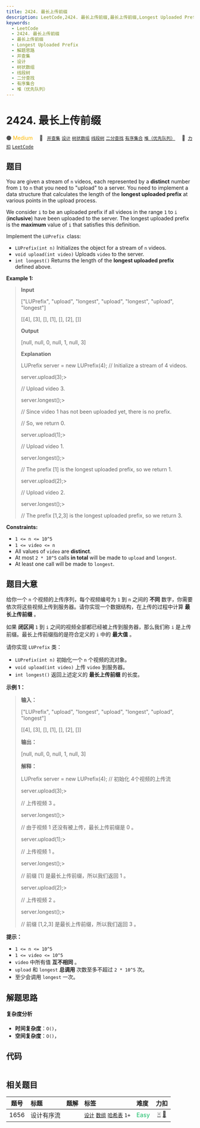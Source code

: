 ```yaml
---
title: 2424. 最长上传前缀
description: LeetCode,2424. 最长上传前缀,最长上传前缀,Longest Uploaded Prefix,解题思路,并查集,设计,树状数组,线段树,二分查找,有序集合,堆（优先队列）
keywords:
  - LeetCode
  - 2424. 最长上传前缀
  - 最长上传前缀
  - Longest Uploaded Prefix
  - 解题思路
  - 并查集
  - 设计
  - 树状数组
  - 线段树
  - 二分查找
  - 有序集合
  - 堆（优先队列）
---
```


# 2424. 最长上传前缀

🟠 <font color=#ffb800>Medium</font>&emsp; 🔖&ensp; [`并查集`](/tag/union-find.md) [`设计`](/tag/design.md) [`树状数组`](/tag/binary-indexed-tree.md) [`线段树`](/tag/segment-tree.md) [`二分查找`](/tag/binary-search.md) [`有序集合`](/tag/ordered-set.md) [`堆（优先队列）`](/tag/heap-priority-queue.md)&emsp; 🔗&ensp;[`力扣`](https://leetcode.cn/problems/longest-uploaded-prefix) [`LeetCode`](https://leetcode.com/problems/longest-uploaded-prefix)

## 题目

You are given a stream of `n` videos, each represented by a **distinct**
number from `1` to `n` that you need to "upload" to a server. You need to
implement a data structure that calculates the length of the **longest
uploaded prefix** at various points in the upload process.

We consider `i` to be an uploaded prefix if all videos in the range `1` to `i`
(**inclusive**) have been uploaded to the server. The longest uploaded prefix
is the **maximum** value of `i` that satisfies this definition.  
  
Implement the `LUPrefix `class:

  * `LUPrefix(int n)` Initializes the object for a stream of `n` videos.
  * `void upload(int video)` Uploads `video` to the server.
  * `int longest()` Returns the length of the **longest uploaded prefix** defined above.



**Example 1:**

> 
> 
> 
> 
> 
> **Input**
> 
> ["LUPrefix", "upload", "longest", "upload", "longest", "upload", "longest"]
> 
> [[4], [3], [], [1], [], [2], []]
> 
> **Output**
> 
> [null, null, 0, null, 1, null, 3]
> 
> 
> 
> **Explanation**
> 
> LUPrefix server = new LUPrefix(4);   // Initialize a stream of 4 videos.
> 
> server.upload(3);> 
> > 
> > 
> > 
> > 
> // Upload video 3.
> 
> server.longest();> 
> > 
> > 
> > 
> > 
> // Since video 1 has not been uploaded yet, there is no prefix.
> 
> > 
> > 
> > 
> > 
> > 
> > 
> > 
> > 
> > 
>  // So, we return 0.
> 
> server.upload(1);> 
> > 
> > 
> > 
> > 
> // Upload video 1.
> 
> server.longest();> 
> > 
> > 
> > 
> > 
> // The prefix [1] is the longest uploaded prefix, so we return 1.
> 
> server.upload(2);> 
> > 
> > 
> > 
> > 
> // Upload video 2.
> 
> server.longest();> 
> > 
> > 
> > 
> > 
> // The prefix [1,2,3] is the longest uploaded prefix, so we return 3.

**Constraints:**

  * `1 <= n <= 10^5`
  * `1 <= video <= n`
  * All values of `video` are **distinct**.
  * At most `2 * 10^5` calls **in total** will be made to `upload` and `longest`.
  * At least one call will be made to `longest`.


## 题目大意

给你一个 `n` 个视频的上传序列，每个视频编号为 `1` 到 `n` 之间的 **不同**
数字，你需要依次将这些视频上传到服务器。请你实现一个数据结构，在上传的过程中计算 **最长上传前缀**  。

如果 **闭区间**  `1` 到 `i` 之间的视频全部都已经被上传到服务器，那么我们称 `i` 是上传前缀。最长上传前缀指的是符合定义的 `i` 中的
**最大值**  。  
  
请你实现 `LUPrefix` 类：

  * `LUPrefix(int n)` 初始化一个 `n` 个视频的流对象。
  * `void upload(int video)` 上传 `video` 到服务器。
  * `int longest()` 返回上述定义的 **最长上传前缀**  的长度。



**示例 1：**

> 
> 
> 
> 
> 
> **输入：**
> 
> ["LUPrefix", "upload", "longest", "upload", "longest", "upload", "longest"]
> 
> [[4], [3], [], [1], [], [2], []]
> 
> **输出：**
> 
> [null, null, 0, null, 1, null, 3]
> 
> 
> 
> **解释：**
> 
> LUPrefix server = new LUPrefix(4);   // 初始化 4个视频的上传流
> 
> server.upload(3);> 
> > 
> > 
> > 
> > 
> // 上传视频 3 。
> 
> server.longest();> 
> > 
> > 
> > 
> > 
> // 由于视频 1 还没有被上传，最长上传前缀是 0 。
> 
> server.upload(1);> 
> > 
> > 
> > 
> > 
> // 上传视频 1 。
> 
> server.longest();> 
> > 
> > 
> > 
> > 
> // 前缀 [1] 是最长上传前缀，所以我们返回 1 。
> 
> server.upload(2);> 
> > 
> > 
> > 
> > 
> // 上传视频 2 。
> 
> server.longest();> 
> > 
> > 
> > 
> > 
> // 前缀 [1,2,3] 是最长上传前缀，所以我们返回 3 。
> 
> 



**提示：**

  * `1 <= n <= 10^5`
  * `1 <= video <= 10^5`
  * `video` 中所有值 **互不相同**  。
  * `upload` 和 `longest` **总调用** 次数至多不超过 `2 * 10^5` 次。
  * 至少会调用 `longest` 一次。


## 解题思路

#### 复杂度分析

- **时间复杂度**：`O()`，
- **空间复杂度**：`O()`，

## 代码

```javascript

```

## 相关题目

<!-- prettier-ignore -->
| 题号 | 标题 | 题解 | 标签 | 难度 | 力扣 |
| :------: | :------ | :------: | :------ | :------ | :------: |
| 1656 | 设计有序流 |  |  [`设计`](/tag/design.md) [`数组`](/tag/array.md) [`哈希表`](/tag/hash-table.md) `1+` | <font color=#15bd66>Easy</font> | [🀄️](https://leetcode.cn/problems/design-an-ordered-stream) [🔗](https://leetcode.com/problems/design-an-ordered-stream) |
